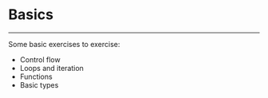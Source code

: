 # Basics
---

Some basic exercises to exercise:
* Control flow
* Loops and iteration
* Functions
* Basic types